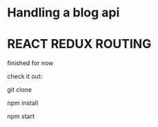 # Handling a blog api

# REACT REDUX ROUTING

finished for now

check it out:

git clone

npm install

npm start
